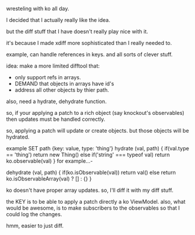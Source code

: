 
wresteling with ko all day.

I decided that I actually really like the idea.

but the diff stuff that I have doesn't really play nice with it.

it's because I made xdiff more sophisticated than I really needed to.

example, can handle references in keys.
and all sorts of clever stuff.

idea: make a more limited difftool that:
  * only support refs in arrays. 
  * DEMAND that objects in arrays have id's
  * address all other objects by thier path.

also, need a hydrate, dehydrate function.

so, if your applying a patch to a rich object
(say knockout's observables) then updates must be handled correctly.

so, applying a patch will update or create objects.
but those objects will be hydrated.

example
SET path {key: value, type: 'thing'}
hydrate (val, path) {
  if(val.type == 'thing')
    return new Thing()
  else if('string' === typeof val)
    return ko.observable(val)
}
for example...-

dehydrate (val, path) {
  if(ko.isObservable(val))
    return val()
  else
    return ko.isObservableArray(val) ? [] : {}
}

ko doesn't have proper array updates.
so, I'll diff it with my diff stuff.

the KEY is to be able to apply a patch directly a ko ViewModel.
also, what would be awesome, is to make subscribers to the observables
so that I could log the changes.

hmm, easier to just diff.

